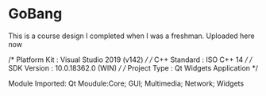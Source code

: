 # GoBang
This is a course design I completed when I was a freshman. Uploaded here now

/*    Platform Kit : Visual Studio 2019 (v142)     */
/*    C++ Standard : ISO C++ 14                    */
/*    SDK Version  : 10.0.18362.0 (WIN)            */
/*    Project Type : Qt Widgets Application        */

Module Imported:
Qt Moudule:Core; GUI; Multimedia; Network; Widgets
